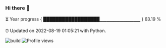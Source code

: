 ### Hi there 👋

⏳ Year progress  { ██████████████████▁▁▁▁▁▁▁▁▁▁▁▁ } 63.19 %

⏰ Updated on 2022-08-19 01:05:21 with Python.

![build](https://github.com/shenxianpeng/year-progress/workflows/build/badge.svg) ![Profile views](https://gpvc.arturio.dev/shenxianpeng)